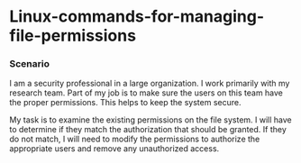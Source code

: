 # Linux-commands-for-managing-file-permissions

### Scenario

I am a security professional in a large organization. I work primarily with my research team. Part of my job is to make sure the users on this team have the proper permissions. This helps to keep the system secure. 

My task is to examine the existing permissions on the file system. I will have to determine if they match the authorization that should be granted. If they do not match, I will need to modify the permissions to authorize the appropriate users and remove any unauthorized access.
